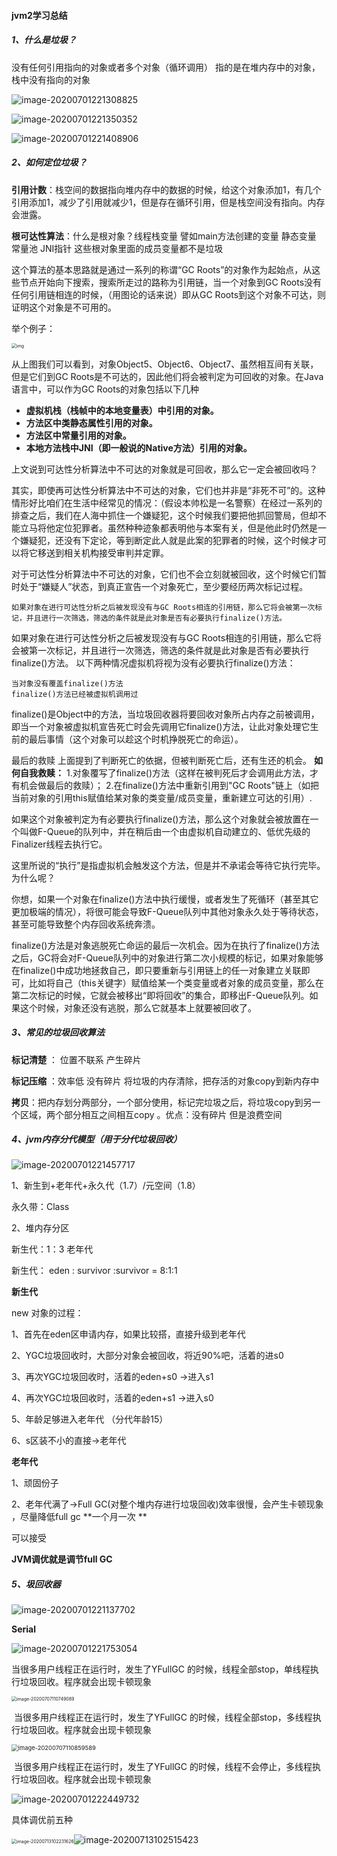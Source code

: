 ####  jvm2学习总结

#####  1、什么是垃圾？

没有任何引用指向的对象或者多个对象（循环调用）  指的是在堆内存中的对象，栈中没有指向的对象

![image-20200701221308825](C:\Users\jiangll01\AppData\Roaming\Typora\typora-user-images\image-20200701221308825.png)

![image-20200701221350352](C:\Users\jiangll01\AppData\Roaming\Typora\typora-user-images\image-20200701221350352.png)

![image-20200701221408906](C:\Users\jiangll01\AppData\Roaming\Typora\typora-user-images\image-20200701221408906.png)

#####  2、如何定位垃圾？

**引用计数**：栈空间的数据指向堆内存中的数据的时候，给这个对象添加1，有几个引用添加1，减少了引用就减少1，但是存在循环引用，但是栈空间没有指向。内存会泄露。

**根可达性算法**：什么是根对象？线程栈变量 譬如main方法创建的变量   静态变量   常量池  JNI指针  这些根对象里面的成员变量都不是垃圾

这个算法的基本思路就是通过一系列的称谓“GC Roots”的对象作为起始点，从这些节点开始向下搜索，搜索所走过的路称为引用链，当一个对象到GC Roots没有任何引用链相连的时候，（用图论的话来说）即从GC Roots到这个对象不可达，则证明这个对象是不可用的。

举个例子：

<img src="https://img-blog.csdnimg.cn/20181212234700490.png?x-oss-process=image/watermark,type_ZmFuZ3poZW5naGVpdGk,shadow_10,text_aHR0cHM6Ly9ibG9nLmNzZG4ubmV0L1NlYXJjaGluX1I=,size_16,color_FFFFFF,t_70" alt="img" style="zoom:50%;" />

从上图我们可以看到，对象Object5、Object6、Object7、虽然相互间有关联，但是它们到GC Roots是不可达的，因此他们将会被判定为可回收的对象。在Java语言中，可以作为GC Roots的对象包括以下几种

- **虚拟机栈（栈帧中的本地变量表）中引用的对象。**
- **方法区中类静态属性引用的对象。**
- **方法区中常量引用的对象。**
- **本地方法栈中JNI（即一般说的Native方法）引用的对象。**

上文说到可达性分析算法中不可达的对象就是可回收，那么它一定会被回收吗？

其实，即使再可达性分析算法中不可达的对象，它们也并非是“非死不可”的。这种情形好比咱们在生活中经常见的情况：（假设本帅松是一名警察）在经过一系列的排查之后，我们在人海中抓住一个嫌疑犯，这个时候我们要把他抓回警局，但却不能立马将他定位犯罪者。虽然种种迹象都表明他与本案有关，但是他此时仍然是一个嫌疑犯，还没有下定论，等到断定此人就是此案的犯罪者的时候，这个时候才可以将它移送到相关机构接受审判并定罪。

对于可达性分析算法中不可达的对象，它们也不会立刻就被回收，这个时候它们暂时处于“嫌疑人”状态，到真正宣告一个对象死亡，至少要经历两次标记过程。

```
如果对象在进行可达性分析之后被发现没有与GC Roots相连的引用链，那么它将会被第一次标记，并且进行一次筛选，筛选的条件就是此对象是否有必要执行finalize()方法。
```

如果对象在进行可达性分析之后被发现没有与GC Roots相连的引用链，那么它将会被第一次标记，并且进行一次筛选，筛选的条件就是此对象是否有必要执行finalize()方法。
以下两种情况虚拟机将视为没有必要执行finalize()方法：

```
当对象没有覆盖finalize()方法
finalize()方法已经被虚拟机调用过
```

finalize()是Object中的方法，当垃圾回收器将要回收对象所占内存之前被调用，即当一个对象被虚拟机宣告死亡时会先调用它finalize()方法，让此对象处理它生前的最后事情（这个对象可以趁这个时机挣脱死亡的命运）。

最后的救赎
上面提到了判断死亡的依据，但被判断死亡后，还有生还的机会。
**如何自我救赎：**
1.对象覆写了finalize()方法（这样在被判死后才会调用此方法，才有机会做最后的救赎）；
2.在finalize()方法中重新引用到"GC  Roots"链上（如把当前对象的引用this赋值给某对象的类变量/成员变量，重新建立可达的引用）.




如果这个对象被判定为有必要执行finalize()方法，那么这个对象就会被放置在一个叫做F-Queue的队列中，并在稍后由一个由虚拟机自动建立的、低优先级的Finalizer线程去执行它。

这里所说的“执行”是指虚拟机会触发这个方法，但是并不承诺会等待它执行完毕。为什么呢？

你想，如果一个对象在finalize()方法中执行缓慢，或者发生了死循环（甚至其它更加极端的情况），将很可能会导致F-Queue队列中其他对象永久处于等待状态，甚至可能导致整个内存回收系统奔溃。

finalize()方法是对象逃脱死亡命运的最后一次机会。因为在执行了finalize()方法之后，GC将会对F-Queue队列中的对象进行第二次小规模的标记，如果对象能够在finalize()中成功地拯救自己，即只要重新与引用链上的任一对象建立关联即可，比如将自己（this关键字）赋值给某一个类变量或者对象的成员变量，那么在第二次标记的时候，它就会被移出“即将回收”的集合，即移出F-Queue队列。如果这个时候，对象还没有逃脱，那么它就基本上就要被回收了。


#####  3、常见的垃圾回收算法

**标记清楚** ： 位置不联系  产生碎片

**标记压缩** ：效率低  没有碎片 将垃圾的内存清除，把存活的对象copy到新内存中

**拷贝**：把内存划分两部分，一个部分使用，标记完垃圾之后，将垃圾copy到另一个区域，两个部分相互之间相互copy 。优点：没有碎片 但是浪费空间 

#####  4、jvm内存分代模型（用于分代垃圾回收）

![image-20200701221457717](C:\Users\jiangll01\AppData\Roaming\Typora\typora-user-images\image-20200701221457717.png)

1、新生到+老年代+永久代（1.7）/元空间（1.8）

永久带：Class

2、堆内存分区

新生代：1：3 老年代

新生代： eden  : survivor :survivor  = 8:1:1

**新生代**

new 对象的过程：

1、首先在eden区申请内存，如果比较搭，直接升级到老年代

2、YGC垃圾回收时，大部分对象会被回收，将近90%吧，活着的进s0

3、再次YGC垃圾回收时，活着的eden+s0 ->进入s1

4、再次YGC垃圾回收时，活着的eden+s1 ->进入s0

5、年龄足够进入老年代 （分代年龄15）

6、s区装不小的直接->老年代

**老年代**

1、顽固份子

2、老年代满了->Full GC(对整个堆内存进行垃圾回收)效率很慢，会产生卡顿现象 ，尽量降低full gc  **一个月一次 **

可以接受

**JVM调优就是调节full GC**

#####  5、圾回收器



![image-20200701221137702](C:\Users\jiangll01\AppData\Roaming\Typora\typora-user-images\image-20200701221137702.png)

**Serial**

![image-20200701221753054](C:\Users\jiangll01\AppData\Roaming\Typora\typora-user-images\image-20200701221753054.png)

当很多用户线程正在运行时，发生了YFullGC 的时候，线程全部stop，单线程执行垃圾回收。程序就会出现卡顿现象

<img src="C:\Users\jiangll01\AppData\Roaming\Typora\typora-user-images\image-20200707110749089.png" alt="image-20200707110749089" style="zoom:50%;" />

​	当很多用户线程正在运行时，发生了YFullGC 的时候，线程全部stop，多线程执行垃圾回收。程序就会出现卡顿现象

<img src="C:\Users\jiangll01\AppData\Roaming\Typora\typora-user-images\image-20200707110859589.png" alt="image-20200707110859589" style="zoom:67%;" />

​	当很多用户线程正在运行时，发生了YFullGC 的时候，线程不会停止，多线程执行垃圾回收。程序就会出现卡顿现象











![image-20200701222449732](C:\Users\jiangll01\AppData\Roaming\Typora\typora-user-images\image-20200701222449732.png)

具体调优前五种

<img src="C:\Users\jiangll01\AppData\Roaming\Typora\typora-user-images\image-20200713102231626.png" alt="image-20200713102231626" style="zoom: 50%;" />![image-20200713102515423](C:\Users\jiangll01\AppData\Roaming\Typora\typora-user-images\image-20200713102515423.png)	